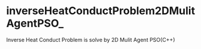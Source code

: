 # inverseHeatConductProblem2DMulitAgentPSO_
Inverse Heat Conduct Problem is solve by 2D Mulit Agent PSO(C++)
